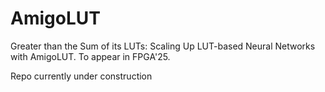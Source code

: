 # AmigoLUT
Greater than the Sum of its LUTs: Scaling Up LUT-based Neural Networks with AmigoLUT. To appear in FPGA'25.

Repo currently under construction
